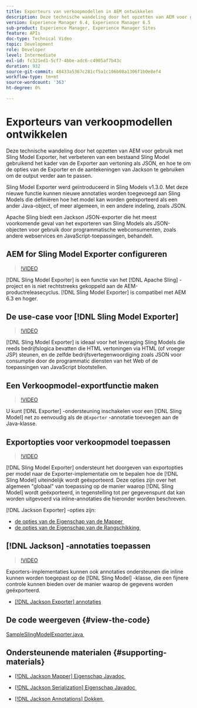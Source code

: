```yaml
---
title: Exporteurs van verkoopmodellen in AEM ontwikkelen
description: Deze technische wandeling door het opzetten van AEM voor gebruik met Sling Model Exporter, het verbeteren van een bestaand Sling Model gebruikend het kader van de Exporter aan vertoning als JSON, en hoe te om de opties van de Exporter en de aantekeningen van Jackson te gebruiken om de output verder aan te passen.
version: Experience Manager 6.4, Experience Manager 6.5
sub-product: Experience Manager, Experience Manager Sites
feature: APIs
doc-type: Technical Video
topic: Development
role: Developer
level: Intermediate
exl-id: fc321ed1-5cf7-4bbe-adc6-c4905af7b43c
duration: 932
source-git-commit: 48433a5367c281cf5a1c106b08a1306f1b0e8ef4
workflow-type: tm+mt
source-wordcount: '363'
ht-degree: 0%

---
```


# Exporteurs van verkoopmodellen ontwikkelen

Deze technische wandeling door het opzetten van AEM voor gebruik met Sling Model Exporter, het verbeteren van een bestaand Sling Model gebruikend het kader van de Exporter aan vertoning als JSON, en hoe te om de opties van de Exporter en de aantekeningen van Jackson te gebruiken om de output verder aan te passen.

Sling Model Exporter werd geïntroduceerd in Sling Models v1.3.0. Met deze nieuwe functie kunnen nieuwe annotaties worden toegevoegd aan Sling Models die definiëren hoe het model kan worden geëxporteerd als een ander Java-object, of meer algemeen, in een andere indeling, zoals JSON.

Apache Sling biedt een Jackson JSON-exporter die het meest voorkomende geval van het exporteren van Sling Models als JSON-objecten voor gebruik door programmatische webconsumenten, zoals andere webservices en JavaScript-toepassingen, behandelt.

## AEM for Sling Model Exporter configureren

>[!VIDEO](https://video.tv.adobe.com/v/16862?quality=12&learn=on)

[!DNL Sling Model Exporter] is een functie van het [!DNL Apache Sling] -project en is niet rechtstreeks gekoppeld aan de AEM-productreleasecyclus. [!DNL Sling Model Exporter] is compatibel met AEM 6.3 en hoger.

## De use-case voor [!DNL Sling Model Exporter]

>[!VIDEO](https://video.tv.adobe.com/v/16863?quality=12&learn=on)

[!DNL Sling Model Exporter] is ideaal voor het leveraging Sling Models die reeds bedrijfslogica bevatten die HTML vertoningen via HTML (of vroeger JSP) steunen, en de zelfde bedrijfsvertegenwoordiging zoals JSON voor consumptie door de programmatic diensten van het Web of de toepassingen van JavaScript blootstellen.

## Een Verkoopmodel-exportfunctie maken

>[!VIDEO](https://video.tv.adobe.com/v/16864?quality=12&learn=on)

U kunt [!DNL Exporter] -ondersteuning inschakelen voor een [!DNL Sling Model] net zo eenvoudig als de `@Exporter` -annotatie toevoegen aan de Java-klasse.

## Exportopties voor verkoopmodel toepassen

>[!VIDEO](https://video.tv.adobe.com/v/16865?quality=12&learn=on)

[!DNL Sling Model Exporter] ondersteunt het doorgeven van exportopties per model naar de Exporter-implementatie om te bepalen hoe de [!DNL Sling Model] uiteindelijk wordt geëxporteerd. Deze opties zijn over het algemeen &quot;globaal&quot; van toepassing op de manier waarop [!DNL Sling Model] wordt geëxporteerd, in tegenstelling tot per gegevenspunt dat kan worden uitgevoerd via inline-annotaties die hieronder worden beschreven.

[!DNL Jackson Exporter] -opties zijn:

* [&#x200B; de opties van de Eigenschap van de Mapper &#x200B;](https://static.javadoc.io/com.fasterxml.jackson.core/jackson-databind/2.8.5/com/fasterxml/jackson/databind/MapperFeature.html)
* [&#x200B; de opties van de Eigenschap van de Rangschikking &#x200B;](https://static.javadoc.io/com.fasterxml.jackson.core/jackson-databind/2.8.5/com/fasterxml/jackson/databind/SerializationFeature.html)

## [!DNL Jackson] -annotaties toepassen

>[!VIDEO](https://video.tv.adobe.com/v/16866?quality=12&learn=on)

Exporters-implementaties kunnen ook annotaties ondersteunen die inline kunnen worden toegepast op de [!DNL Sling Model] -klasse, die een fijnere controle kunnen bieden over de manier waarop de gegevens worden geëxporteerd.

* [[!DNL Jackson Exporter] annotaties](https://github.com/FasterXML/jackson-annotations/wiki/Jackson-Annotations)

## De code weergeven {#view-the-code}

[&#x200B; SampleSlingModelExporter.java &#x200B;](https://github.com/Adobe-Consulting-Services/acs-aem-samples/blob/master/core/src/main/java/com/adobe/acs/samples/models/SampleSlingModelExporter.java)

## Ondersteunende materialen {#supporting-materials}

* [[!DNL Jackson Mapper]  Eigenschap Javadoc &#x200B;](https://static.javadoc.io/com.fasterxml.jackson.core/jackson-databind/2.8.5/com/fasterxml/jackson/databind/MapperFeature.html)
* [[!DNL Jackson Serialization]  Eigenschap Javadoc &#x200B;](https://static.javadoc.io/com.fasterxml.jackson.core/jackson-databind/2.8.5/com/fasterxml/jackson/databind/SerializationFeature.html)

* [[!DNL Jackson Annotations]  Dokken &#x200B;](https://github.com/FasterXML/jackson-annotations/wiki/Jackson-Annotations)
